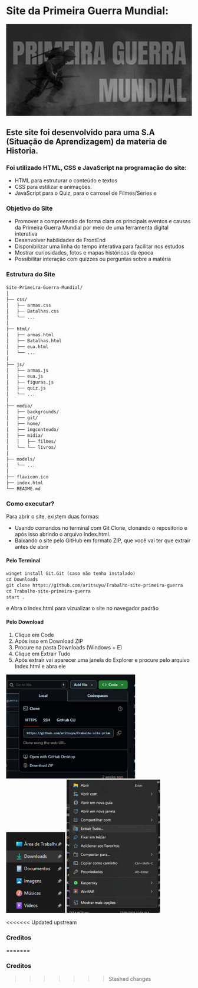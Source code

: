 # Site da Primeira Guerra Mundial:

<img src="media/git/backgit.png" width="825"/>

## Este site foi desenvolvido para uma S.A (Situação de Aprendizagem) da materia de Historia.

### Foi utilizado HTML, CSS e JavaScript na programação do site:

- HTML para estruturar o conteúdo e textos
- CSS para estilizar e animações.
- JavaScript para o Quiz, para o carrosel de Filmes/Series e

### Objetivo do Site

- Promover a compreensão  de forma clara os principais eventos e causas da Primeira Guerra Mundial por meio de uma ferramenta digital interativa
- Desenvolver habilidades de FrontEnd
- Disponibilizar uma linha do tempo interativa para facilitar nos estudos
- Mostrar curiosidades, fotos e mapas históricos da época
- Possibilitar interação com quizzes ou perguntas sobre a matéria

### Estrutura do Site

```
Site-Primeira-Guerra-Mundial/
│
├── css/
│   ├── armas.css
│   ├── Batalhas.css
│   └── ... 
│
├── html/
│   ├── armas.html
│   ├── Batalhas.html
│   ├── eua.html
│   └── ...
│
├── js/
│   ├── armas.js
│   ├── eua.js
│   ├── figuras.js
│   ├── quiz.js
│   └── ...
│
├── media/
│   ├── backgrounds/
│   ├── git/
│   ├── home/
│   ├── imgconteudo/
│   ├── midia/
│   │   ├── filmes/
│   └── └── livros/
│
├── models/
│   └── ...
│
├── flavicon.ico
├── index.html
└── README.md
```

### Como executar?

Para abrir o site, existem duas formas:

- Usando comandos no terminal com Git Clone, clonando o repositorio e após isso abrindo o arquivo Index.html.
- Baixando o site pelo GitHub em formato ZIP, que você vai ter que extrair antes de abrir

####  Pelo Terminal
```
winget install Git.Git (caso não tenha instalado)
cd Downloads
git clone https://github.com/aritsuyu/Trabalho-site-primeira-guerra
cd Trabalho-site-primeira-guerra
start .
```
e Abra o index.html para vizualizar o site no navegador padrão

#### Pelo Download
1. Clique em Code
2. Após isso em Download ZIP
3. Procure na pasta Downloads (Windows + E)
4. Clique em Extrair Tudo
5. Após extrair vai aparecer uma janela do Explorer e procure pelo arquivo Index.html e abra ele


<img src="media/git/printb.png" width="350"/>


<img src="media/git/side.png" width= "160"/>


<img src="media/git/extract.png" height= "360"/>


<<<<<<< Updated upstream
### Creditos
=======
### Creditos
>>>>>>> Stashed changes

